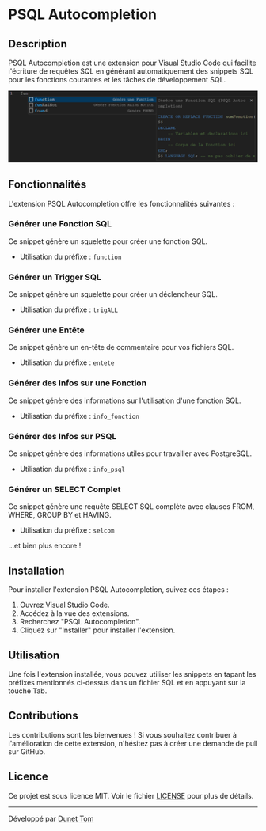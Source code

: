 # PSQL Autocompletion

## Description

PSQL Autocompletion est une extension pour Visual Studio Code qui facilite l'écriture de requêtes SQL en générant automatiquement des snippets SQL pour les fonctions courantes et les tâches de développement SQL.

![Capture d'écran de PSQL Autocompletion](./data/img/screenUtilisation.png)

## Fonctionnalités

L'extension PSQL Autocompletion offre les fonctionnalités suivantes :

### Générer une Fonction SQL

Ce snippet génère un squelette pour créer une fonction SQL.

- Utilisation du préfixe : `function`

### Générer un Trigger SQL

Ce snippet génère un squelette pour créer un déclencheur SQL.

- Utilisation du préfixe : `trigALL`

### Générer une Entête

Ce snippet génère un en-tête de commentaire pour vos fichiers SQL.

- Utilisation du préfixe : `entete`

### Générer des Infos sur une Fonction

Ce snippet génère des informations sur l'utilisation d'une fonction SQL.

- Utilisation du préfixe : `info_fonction`

### Générer des Infos sur PSQL

Ce snippet génère des informations utiles pour travailler avec PostgreSQL.

- Utilisation du préfixe : `info_psql`

### Générer un SELECT Complet

Ce snippet génère une requête SELECT SQL complète avec clauses FROM, WHERE, GROUP BY et HAVING.

- Utilisation du préfixe : `selcom`

...et bien plus encore !

## Installation

Pour installer l'extension PSQL Autocompletion, suivez ces étapes :

1. Ouvrez Visual Studio Code.
2. Accédez à la vue des extensions.
3. Recherchez "PSQL Autocompletion".
4. Cliquez sur "Installer" pour installer l'extension.

## Utilisation

Une fois l'extension installée, vous pouvez utiliser les snippets en tapant les préfixes mentionnés ci-dessus dans un fichier SQL et en appuyant sur la touche Tab.

<!-- ![Utilisation des snippets](usage.gif) -->

## Contributions

Les contributions sont les bienvenues ! Si vous souhaitez contribuer à l'amélioration de cette extension, n'hésitez pas à créer une demande de pull sur GitHub.

## Licence

Ce projet est sous licence MIT. Voir le fichier [LICENSE](LICENSE.md) pour plus de détails.

---

Développé par [Dunet Tom](https://github.com/Oridoshi)
